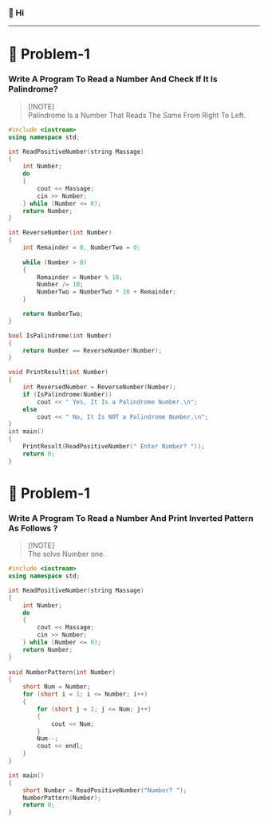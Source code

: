 ### 👋 Hi
---
# 🧩 Problem-1

### Write A Program To Read a Number And Check If It Is Palindrome? 
> [!NOTE]\
> Palindrome Is a Number That Reads The Same From Right To Left.
```cpp
#include <iostream>
using namespace std;

int ReadPositiveNumber(string Massage)
{
	int Number;
	do
	{
		cout << Massage;
		cin >> Number;
	} while (Number <= 0);
	return Number;
}

int ReverseNumber(int Number)
{
	int Remainder = 0, NumberTwo = 0;
	
	while (Number > 0)
	{							
		Remainder = Number % 10;
		Number /= 10;
		NumberTwo = NumberTwo * 10 + Remainder;
	}

	return NumberTwo;
}

bool IsPalindrome(int Number)
{
	return Number == ReverseNumber(Number);
}

void PrintResult(int Number)
{
	int ReversedNumber = ReverseNumber(Number);
	if (IsPalindrome(Number))
		cout << " Yes, It Is a Palindrome Number.\n";
	else
		cout << " No, It Is NOT a Palindrome Number.\n";
}
int main()
{
	PrintResult(ReadPositiveNumber(" Enter Number? "));
	return 0;
}
```
# 🧩 Problem-1

### Write A Program To Read a Number And Print Inverted Pattern As Follows ?
> [!NOTE]\
> The solve Number one.
```cpp
#include <iostream>
using namespace std;

int ReadPositiveNumber(string Massage)
{
	int Number;
	do
	{
		cout << Massage;
		cin >> Number;
	} while (Number <= 0);
	return Number;
}
 
void NumberPattern(int Number)
{
	short Num = Number;
	for (short i = 1; i <= Number; i++)
	{
		for (short j = 1; j <= Num; j++)
		{
			cout << Num;
		}
		Num--;
		cout << endl;
	}
}

int main()
{
	short Number = ReadPositiveNumber("Number? ");
	NumberPattern(Number);
	return 0;
}
```


